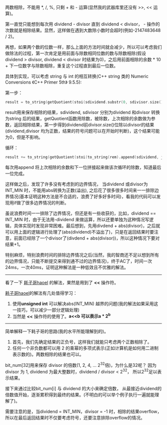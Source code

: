 两数相除，不能用 *, /, %, 只剩 + 和 - 运算(显然我的武器库里还没有 >>, << 运算)。  
  
第一直觉只能想到每次用 dividend - divisor 直到 dividend < divisor， - 操作的次数就是相除结果。显然，这样做在遇到大数除小数时会超时(例如-2147483648 / 2)。  
  
再想，如果两个数的位数一样，那么上面的方法时间就会减少，所以可以考虑我们做除法的过程，第一次肯定是用前面与除数相同位数的数与除数相除(假设dividend > divisor, dividend < divisor 时结果为0)，之后用前面相除的余数 * 10 + 下一位数字与除数相除，重复这个过程直到最后一位数。  
  
具体到实现，可以考虑 string 与 int 的相互转换(C++ string 类的 Numeric Conversions 《C++ Primer 5th》 9.5.5):  
  
第一步：  
```cpp
result = to_string(getQuotient(stoi(sdividend.substr(0, sdivisor.size())), divisor, rem));
```
result用来保存相除的结果，sdividend, sdivisor 分别为dividend 和divisor 转换为string 后的结果，getQuotient函数用除数，被除数，上次相除的余数做为参数，返回相除结果，第一步得到dividend前divisor.size()位除以divisor的结果(dividend,divisor 均为正数，结果的符号问题可以在开始时判断)，这个结果可能为0，但是不影响。  
  
循环：  
```cpp
result += to_string(getQuotient(stoi(to_string(rem).append(sdividend, j, 1)), divisor, rem));  
```  
  
每次用append 将上次相除的余数和下一位拼接起来做该次循环的除数，知道最后一位完成。  
  
这样做之后，发现了许多没有考虑到的边界情况， 当dividend 或divisor为INT_MIN 时，不能用abs转换为正数(溢出), 之后花了很多很多时间来一一排除边界情况(基本证明这种方法是不合适的，浪费了好多好多时间)，看我的代码可以发现用if做了很多边界情况的判断。  
  
虽说浪费时间一一排除了边界情况，但还是有一些收获的，比如，dividend == INT_MIN 时，由于无法用-dividend 来做运算，所以还要单独为这种情况写逻辑，具体实现时发现非常困难。最后想到，先用divdend + abs(divisor)，之后就可以用上面的逻辑进行处理了(abs(dividend)不溢出了)，只是在返回结果时要注意，前面已经除了一个divisor了(divdend + abs(divisor))，所以这种情况下要对结果+1。  
   
特别麻烦，特别浪费时间的排除边界情况之后(当然，我的智商还不足以想到所有的边界情况，只能不断提交来得到通不过的边界情况)，终于AC了，时间一次24ms，一次40ms，证明这种解法是一种低效且不优雅的解法。  
  
***
看了一下 [耗子哥haoel](https://github.com/haoel/leetcode/blob/master/algorithms/divideTwoInt/divideTwoInt.cpp) 的解法，果然是用到了 **<<** 操作符。  
   
[耗子哥haoel](https://github.com/haoel/leetcode/blob/master/algorithms/divideTwoInt/divideTwoInt.cpp)的解法有几处值得学习：
   
1. 使用**unsigned int** 可以解决abs(INT_MIN) 越界的问题(我的解法如果采用这一技巧，可以减少一部分逻辑处理)  
2. 当然是 **<<** 操作符的使用了。**a<<b 可以表示a * 2<sup>b</sup>**  
   
***
简单解释一下耗子哥的思路(我的水平所能理解到的)。 
   
1. 首先，我们先确定结果的正负号，这样我们就能只考虑两个正数相除了。 
2. 任何一个非负数都可以用 2 的乘幂的多项式表示(正如计算机是如何用二进制表示数的)。两数相除的结果也可以。  
   
bit_num[32]用来保存 divisor 的倍数(1, 2, 4, ... 2<sup>32</sup>倍)，为什么是32呢？ 因为 divisor 为 1, dividend 为最大整数时，dividend / divisor < 2<sup>32</sup>， 所以2<sup>32</sup>足以表示结果。  
   
接下来通过比较bit_num[i] 与 dividend 的大小来确定倍数， 从最接近dividend的倍数值开始，逐渐累积得到最终的结果。(不明白的可以举个例子执行一遍就能理解了)。  
   
需要注意的是，当dividend = INT_MIN，divisor = -1 时，相除的结果overflow，所以在最后返回结果时不仅要考虑符号，还要注意排除overflow的情况。
